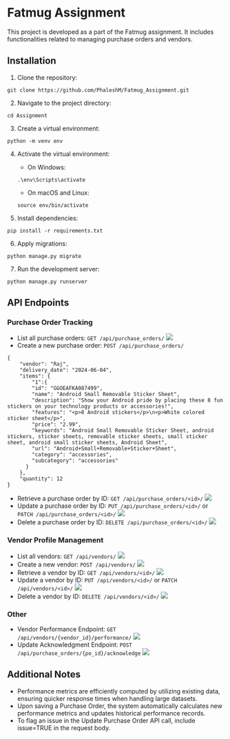 # Fatmug Assignment

This project is developed as a part of the Fatmug assignment. It includes functionalities related to managing purchase orders and vendors.

## Installation

1. Clone the repository:

```
git clone https://github.com/PhaleshM/Fatmug_Assignment.git
```

2. Navigate to the project directory:

```
cd Assignment
```

3. Create a virtual environment:

```
python -m venv env
```

4. Activate the virtual environment:

   - On Windows:

   ```
   .\env\Scripts\activate
   ```

   - On macOS and Linux:

   ```
   source env/bin/activate
   ```

5. Install dependencies:

```
pip install -r requirements.txt
```

6. Apply migrations:

```
python manage.py migrate
```

7. Run the development server:

```
python manage.py runserver
```

## API Endpoints

### Purchase Order Tracking

- List all purchase orders: `GET /api/purchase_orders/`
![](img/list_po.png)
- Create a new purchase order: `POST /api/purchase_orders/`
```
{
    "vendor": "Raj",
    "delivery_date": "2024-06-04",
    "items": {
        "1":{
        "id": "GGOEAFKA087499",
        "name": "Android Small Removable Sticker Sheet",
        "description": "Show your Android pride by placing these 8 fun stickers on your technology products or accessories!",
        "features": "<p>8 Android stickers</p>\n<p>White colored sticker sheet</p>",
        "price": "2.99",
        "keywords": "Android Small Removable Sticker Sheet, android stickers, sticker sheets, removable sticker sheets, small sticker sheet, android small sticker sheets, Android Sheet",
        "url": "Android+Small+Removable+Sticker+Sheet",
        "category": "accessories",
        "subcategory": "accessories"
      }
    },
    "quantity": 12
}
```
- Retrieve a purchase order by ID: `GET /api/purchase_orders/<id>/`
![](img/po_details.png)
- Update a purchase order by ID: `PUT /api/purchase_orders/<id>/` or `PATCH /api/purchase_orders/<id>/`
![](img/update_po.png)
- Delete a purchase order by ID: `DELETE /api/purchase_orders/<id>/`
![](img/delete_po.png)

### Vendor Profile Management

- List all vendors: `GET /api/vendors/`
![](img/list_vendors.png)
- Create a new vendor: `POST /api/vendors/`
![](img/create_vendor.png)
- Retrieve a vendor by ID: `GET /api/vendors/<id>/`
![](img/vendor_details.png)
- Update a vendor by ID: `PUT /api/vendors/<id>/` or `PATCH /api/vendors/<id>/`
![](img/update_vendor.png)
- Delete a vendor by ID: `DELETE /api/vendors/<id>/`
![](img/delete_vendor.png)

### Other

- Vendor Performance Endpoint: `GET /api/vendors/{vendor_id}/performance/`
![](img/vendor_perfo.png)
- Update Acknowledgment Endpoint: `POST /api/purchase_orders/{po_id}/acknowledge`
![](img/ack_po.png)

## Additional Notes

- Performance metrics are efficiently computed by utilizing existing data, ensuring quicker response times when handling large datasets.
- Upon saving a Purchase Order, the system automatically calculates new performance metrics and updates historical performance records.
- To flag an issue in the Update Purchase Order API call, include issue=TRUE in the request body.
